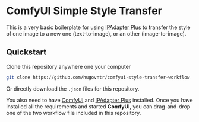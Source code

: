 # ComfyUI Simple Style Transfer

This is a very basic boilerplate for using [IPAdapter Plus](https://github.com/cubiq/ComfyUI_IPAdapter_plus/tree/main) to transfer the style of one image to a new one (text-to-image), or an other (image-to-image).

## Quickstart
Clone this repository anywhere one your computer
```bash
git clone https://github.com/hugovntr/comfyui-style-transfer-workflow
```

Or directly download the `.json` files for this repository.

You also need to have [ComfyUI](https://github.com/comfyanonymous/ComfyUI) and [IPAdapter Plus](https://github.com/cubiq/ComfyUI_IPAdapter_plus/tree/main) installed.
Once you have installed all the requirements and started **ComfyUI**, you can drag-and-drop one of the two workflow file included in this repository.
